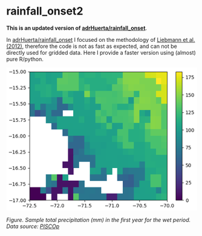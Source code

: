 # rainfall_onset2

**This is an updated version of [adrHuerta/rainfall_onset](https://github.com/adrHuerta/rainfall_onset)**. 

In [adrHuerta/rainfall_onset](https://github.com/adrHuerta/rainfall_onset) I focused on the methodology of [Liebmann et al. (2012)](https://doi.org/10.1175/JCLI-D-11-00157.1), therefore the code is not as fast as expected, and can not be directly used for gridded data.
Here I provide a faster version using (almost) pure R/python.

<p align="center">
  <img src="./python/sample_PRCPTOT_year1.png" />
</p>

*Figure. Sample total precipitation (mm) in the first year for the wet period. Data source: [PISCOp](http://iridl.ldeo.columbia.edu/SOURCES/.SENAMHI/.HSR/.PISCO/.Prec/.v2p1/.stable/.daily/)*
